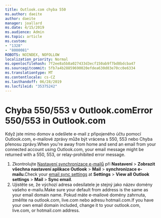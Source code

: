 ```yaml
---
title: Outlook.com chyba 550
ms.author: daeite
author: daeite
manager: joallard
ms.date: 4/15/2019
ms.audience: Admin
ms.topic: article
ms.custom:
- "1328"
- "8000081"
ROBOTS: NOINDEX, NOFOLLOW
localization_priority: Normal
ms.openlocfilehash: 7f2ee8a5b8a027433d3ecf150ab9f7bd8bdcba47
ms.sourcegitcommit: 5fb7a4b28859690020efdea630d03e70cc0e6334
ms.translationtype: MT
ms.contentlocale: cs-CZ
ms.lasthandoff: 06/28/2019
ms.locfileid: "35375242"
---
```

# <a name="error-550553-in-outlookcom"></a><span data-ttu-id="86ba2-102">Chyba 550/553 v Outlook.com</span><span class="sxs-lookup"><span data-stu-id="86ba2-102">Error 550/553 in Outlook.com</span></span>

<span data-ttu-id="86ba2-103">Když jste mimo domov a odešlete e-mail z připojeného účtu pomocí Outlook.com, e-mailové zprávy může být vrácena s 550, 553 nebo Chyba přenosu zprávy.</span><span class="sxs-lookup"><span data-stu-id="86ba2-103">When you're away from home and send an email from your connected account using Outlook.com, your email message might be returned with a 550, 553, or relay-prohibited error message.</span></span>

1. <span data-ttu-id="86ba2-104">Zkontrolujte [Nastavení synchronizace e-mailů](https://go.microsoft.com/fwlink/?linkid=2031283) při **Nastavení** > **Zobrazit všechna nastavení aplikace Outlook** > **Mail** > **synchronizace e-mailu**.</span><span class="sxs-lookup"><span data-stu-id="86ba2-104">Check your [email sync settings](https://go.microsoft.com/fwlink/?linkid=2031283) at **Settings** > **View all Outlook settings** > **Mail** > **Sync email**.</span></span>
1. <span data-ttu-id="86ba2-105">Ujistěte se, že výchozí adresa odesílatele je stejný jako název domény vašeho e-mailu.</span><span class="sxs-lookup"><span data-stu-id="86ba2-105">Make sure your default from address is the same as your email domain name.</span></span> <span data-ttu-id="86ba2-106">Pokud máte e-mailové domény zahrnuta, změňte na outlook.com, live.com nebo adresu hotmail.com.</span><span class="sxs-lookup"><span data-stu-id="86ba2-106">If you have your own email domain included, change it to your outlook.com, live.com, or hotmail.com address.</span></span>
